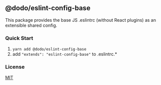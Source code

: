 ## @dodo/eslint-config-base

This package provides the base JS .eslintrc (without React plugins) as an extensible shared config.

### Quick Start

1. `yarn add @dodo/eslint-config-base`
2. add `"extends": "eslint-config-base"` to .eslintrc.\*

### License

[MIT](LICENSE)
